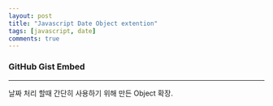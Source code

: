 ```yaml
---
layout: post
title: "Javascript Date Object extention"
tags: [javascript, date]
comments: true
---
```


### GitHub Gist Embed

<script src="https://gist.github.com/4ox/c579c9fb2e93ae19e955f05b450a0978.js"></script>

--- 

날짜 처리 할때 간단히 사용하기 위해 만든 Object 확장.

